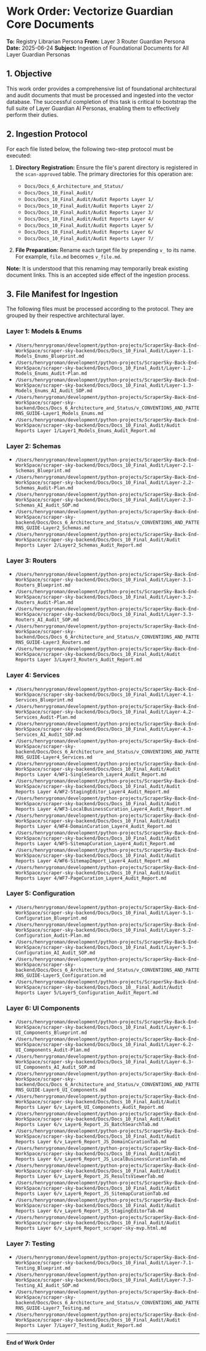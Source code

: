 # Work Order: Vectorize Guardian Core Documents

**To:** Registry Librarian Persona
**From:** Layer 3 Router Guardian Persona
**Date:** 2025-06-24
**Subject:** Ingestion of Foundational Documents for All Layer Guardian Personas

## 1. Objective

This work order provides a comprehensive list of foundational architectural and audit documents that must be processed and ingested into the vector database. The successful completion of this task is critical to bootstrap the full suite of Layer Guardian AI Personas, enabling them to effectively perform their duties.

## 2. Ingestion Protocol

For each file listed below, the following two-step protocol must be executed:

1.  **Directory Registration:** Ensure the file's parent directory is registered in the `scan-approved` table. The primary directories for this operation are:
    *   `Docs/Docs_6_Architecture_and_Status/`
    *   `Docs/Docs_10_Final_Audit/`
    *   `Docs/Docs_10_Final_Audit/Audit Reports Layer 1/`
    *   `Docs/Docs_10_Final_Audit/Audit Reports Layer 2/`
    *   `Docs/Docs_10_Final_Audit/Audit Reports Layer 3/`
    *   `Docs/Docs_10_Final_Audit/Audit Reports Layer 4/`
    *   `Docs/Docs_10_Final_Audit/Audit Reports Layer 5/`
    *   `Docs/Docs_10_Final_Audit/Audit Reports Layer 6/`
    *   `Docs/Docs_10_Final_Audit/Audit Reports Layer 7/`

2.  **File Preparation:** Rename each target file by prepending `v_` to its name. For example, `file.md` becomes `v_file.md`.

**Note:** It is understood that this renaming may temporarily break existing document links. This is an accepted side effect of the ingestion process.

## 3. File Manifest for Ingestion

The following files must be processed according to the protocol. They are grouped by their respective architectural layer.

### Layer 1: Models & Enums
*   `/Users/henrygroman/development/python-projects/ScraperSky-Back-End-WorkSpace/scraper-sky-backend/Docs/Docs_10_Final_Audit/Layer-1.1-Models_Enums_Blueprint.md`
*   `/Users/henrygroman/development/python-projects/ScraperSky-Back-End-WorkSpace/scraper-sky-backend/Docs/Docs_10_Final_Audit/Layer-1.2-Models_Enums_Audit-Plan.md`
*   `/Users/henrygroman/development/python-projects/ScraperSky-Back-End-WorkSpace/scraper-sky-backend/Docs/Docs_10_Final_Audit/Layer-1.3-Models_Enums_AI_Audit_SOP.md`
*   `/Users/henrygroman/development/python-projects/ScraperSky-Back-End-WorkSpace/scraper-sky-backend/Docs/Docs_6_Architecture_and_Status/v_CONVENTIONS_AND_PATTERNS_GUIDE-Layer1_Models_Enums.md`
*   `/Users/henrygroman/development/python-projects/ScraperSky-Back-End-WorkSpace/scraper-sky-backend/Docs/Docs_10_Final_Audit/Audit Reports Layer 1/Layer1_Models_Enums_Audit_Report.md`

### Layer 2: Schemas
*   `/Users/henrygroman/development/python-projects/ScraperSky-Back-End-WorkSpace/scraper-sky-backend/Docs/Docs_10_Final_Audit/Layer-2.1-Schemas_Blueprint.md`
*   `/Users/henrygroman/development/python-projects/ScraperSky-Back-End-WorkSpace/scraper-sky-backend/Docs/Docs_10_Final_Audit/Layer-2.2-Schemas_Audit-Plan.md`
*   `/Users/henrygroman/development/python-projects/ScraperSky-Back-End-WorkSpace/scraper-sky-backend/Docs/Docs_10_Final_Audit/Layer-2.3-Schemas_AI_Audit_SOP.md`
*   `/Users/henrygroman/development/python-projects/ScraperSky-Back-End-WorkSpace/scraper-sky-backend/Docs/Docs_6_Architecture_and_Status/v_CONVENTIONS_AND_PATTERNS_GUIDE-Layer2_Schemas.md`
*   `/Users/henrygroman/development/python-projects/ScraperSky-Back-End-WorkSpace/scraper-sky-backend/Docs/Docs_10_Final_Audit/Audit Reports Layer 2/Layer2_Schemas_Audit_Report.md`

### Layer 3: Routers
*   `/Users/henrygroman/development/python-projects/ScraperSky-Back-End-WorkSpace/scraper-sky-backend/Docs/Docs_10_Final_Audit/Layer-3.1-Routers_Blueprint.md`
*   `/Users/henrygroman/development/python-projects/ScraperSky-Back-End-WorkSpace/scraper-sky-backend/Docs/Docs_10_Final_Audit/Layer-3.2-Routers_Audit-Plan.md`
*   `/Users/henrygroman/development/python-projects/ScraperSky-Back-End-WorkSpace/scraper-sky-backend/Docs/Docs_10_Final_Audit/Layer-3.3-Routers_AI_Audit_SOP.md`
*   `/Users/henrygroman/development/python-projects/ScraperSky-Back-End-WorkSpace/scraper-sky-backend/Docs/Docs_6_Architecture_and_Status/v_CONVENTIONS_AND_PATTERNS_GUIDE-Layer3_Routers.md`
*   `/Users/henrygroman/development/python-projects/ScraperSky-Back-End-WorkSpace/scraper-sky-backend/Docs/Docs_10_Final_Audit/Audit Reports Layer 3/Layer3_Routers_Audit_Report.md`

### Layer 4: Services
*   `/Users/henrygroman/development/python-projects/ScraperSky-Back-End-WorkSpace/scraper-sky-backend/Docs/Docs_10_Final_Audit/Layer-4.1-Services_Blueprint.md`
*   `/Users/henrygroman/development/python-projects/ScraperSky-Back-End-WorkSpace/scraper-sky-backend/Docs/Docs_10_Final_Audit/Layer-4.2-Services_Audit-Plan.md`
*   `/Users/henrygroman/development/python-projects/ScraperSky-Back-End-WorkSpace/scraper-sky-backend/Docs/Docs_10_Final_Audit/Layer-4.3-Services_AI_Audit_SOP.md`
*   `/Users/henrygroman/development/python-projects/ScraperSky-Back-End-WorkSpace/scraper-sky-backend/Docs/Docs_6_Architecture_and_Status/v_CONVENTIONS_AND_PATTERNS_GUIDE-Layer4_Services.md`
*   `/Users/henrygroman/development/python-projects/ScraperSky-Back-End-WorkSpace/scraper-sky-backend/Docs/Docs_10_Final_Audit/Audit Reports Layer 4/WF1-SingleSearch_Layer4_Audit_Report.md`
*   `/Users/henrygroman/development/python-projects/ScraperSky-Back-End-WorkSpace/scraper-sky-backend/Docs/Docs_10_Final_Audit/Audit Reports Layer 4/WF2-StagingEditor_Layer4_Audit_Report.md`
*   `/Users/henrygroman/development/python-projects/ScraperSky-Back-End-WorkSpace/scraper-sky-backend/Docs/Docs_10_Final_Audit/Audit Reports Layer 4/WF3-LocalBusinessCuration_Layer4_Audit_Report.md`
*   `/Users/henrygroman/development/python-projects/ScraperSky-Back-End-WorkSpace/scraper-sky-backend/Docs/Docs_10_Final_Audit/Audit Reports Layer 4/WF4-DomainCuration_Layer4_Audit_Report.md`
*   `/Users/henrygroman/development/python-projects/ScraperSky-Back-End-WorkSpace/scraper-sky-backend/Docs/Docs_10_Final_Audit/Audit Reports Layer 4/WF5-SitemapCuration_Layer4_Audit_Report.md`
*   `/Users/henrygroman/development/python-projects/ScraperSky-Back-End-WorkSpace/scraper-sky-backend/Docs/Docs_10_Final_Audit/Audit Reports Layer 4/WF6-SitemapImport_Layer4_Audit_Report.md`
*   `/Users/henrygroman/development/python-projects/ScraperSky-Back-End-WorkSpace/scraper-sky-backend/Docs/Docs_10_Final_Audit/Audit Reports Layer 4/WF7-PageCuration_Layer4_Audit_Report.md`

### Layer 5: Configuration
*   `/Users/henrygroman/development/python-projects/ScraperSky-Back-End-WorkSpace/scraper-sky-backend/Docs/Docs_10_Final_Audit/Layer-5.1-Configuration_Blueprint.md`
*   `/Users/henrygroman/development/python-projects/ScraperSky-Back-End-WorkSpace/scraper-sky-backend/Docs/Docs_10_Final_Audit/Layer-5.2-Configuration_Audit-Plan.md`
*   `/Users/henrygroman/development/python-projects/ScraperSky-Back-End-WorkSpace/scraper-sky-backend/Docs/Docs_10_Final_Audit/Layer-5.3-Configuration_AI_Audit_SOP.md`
*   `/Users/henrygroman/development/python-projects/ScraperSky-Back-End-WorkSpace/scraper-sky-backend/Docs/Docs_6_Architecture_and_Status/v_CONVENTIONS_AND_PATTERNS_GUIDE-Layer5_Configuration.md`
*   `/Users/henrygroman/development/python-projects/ScraperSky-Back-End-WorkSpace/scraper-sky-backend/Docs/Docs_10__Final_Audit/Audit Reports Layer 5/Layer5_Configuration_Audit_Report.md`

### Layer 6: UI Components
*   `/Users/henrygroman/development/python-projects/ScraperSky-Back-End-WorkSpace/scraper-sky-backend/Docs/Docs_10_Final_Audit/Layer-6.1-UI_Components_Blueprint.md`
*   `/Users/henrygroman/development/python-projects/ScraperSky-Back-End-WorkSpace/scraper-sky-backend/Docs/Docs_10_Final_Audit/Layer-6.2-UI_Components_Audit-Plan.md`
*   `/Users/henrygroman/development/python-projects/ScraperSky-Back-End-WorkSpace/scraper-sky-backend/Docs/Docs_10_Final_Audit/Layer-6.3-UI_Components_AI_Audit_SOP.md`
*   `/Users/henrygroman/development/python-projects/ScraperSky-Back-End-WorkSpace/scraper-sky-backend/Docs/Docs_6_Architecture_and_Status/v_CONVENTIONS_AND_PATTERNS_GUIDE-Layer6_UI_Components.md`
*   `/Users/henrygroman/development/python-projects/ScraperSky-Back-End-WorkSpace/scraper-sky-backend/Docs/Docs_10_Final_Audit/Audit Reports Layer 6/v_Layer6_UI_Components_Audit_Report.md`
*   `/Users/henrygroman/development/python-projects/ScraperSky-Back-End-WorkSpace/scraper-sky-backend/Docs/Docs_10_Final_Audit/Audit Reports Layer 6/v_Layer6_Report_JS_BatchSearchTab.md`
*   `/Users/henrygroman/development/python-projects/ScraperSky-Back-End-WorkSpace/scraper-sky-backend/Docs/Docs_10_Final_Audit/Audit Reports Layer 6/v_Layer6_Report_JS_DomainCurationTab.md`
*   `/Users/henrygroman/development/python-projects/ScraperSky-Back-End-WorkSpace/scraper-sky-backend/Docs/Docs_10_Final_Audit/Audit Reports Layer 6/v_Layer6_Report_JS_LocalBusinessCurationTab.md`
*   `/Users/henrygroman/development/python-projects/ScraperSky-Back-End-WorkSpace/scraper-sky-backend/Docs/Docs_10_Final_Audit/Audit Reports Layer 6/v_Layer6_Report_JS_ResultsViewerTab.md`
*   `/Users/henrygroman/development/python-projects/ScraperSky-Back-End-WorkSpace/scraper-sky-backend/Docs/Docs_10_Final_Audit/Audit Reports Layer 6/v_Layer6_Report_JS_SitemapCurationTab.md`
*   `/Users/henrygroman/development/python-projects/ScraperSky-Back-End-WorkSpace/scraper-sky-backend/Docs/Docs_10_Final_Audit/Audit Reports Layer 6/v_Layer6_Report_JS_StagingEditorTab.md`
*   `/Users/henrygroman/development/python-projects/ScraperSky-Back-End-WorkSpace/scraper-sky-backend/Docs/Docs_10_Final_Audit/Audit Reports Layer 6/v_Layer6_Report_scraper-sky-mvp.html.md`

### Layer 7: Testing
*   `/Users/henrygroman/development/python-projects/ScraperSky-Back-End-WorkSpace/scraper-sky-backend/Docs/Docs_10_Final_Audit/Layer-7.1-Testing_Blueprint.md`
*   `/Users/henrygroman/development/python-projects/ScraperSky-Back-End-WorkSpace/scraper-sky-backend/Docs/Docs_10_Final_Audit/Layer-7.3-Testing_AI_Audit_SOP.md`
*   `/Users/henrygroman/development/python-projects/ScraperSky-Back-End-WorkSpace/scraper-sky-backend/Docs/Docs_6_Architecture_and_Status/v_CONVENTIONS_AND_PATTERNS_GUIDE-Layer7_Testing.md`
*   `/Users/henrygroman/development/python-projects/ScraperSky-Back-End-WorkSpace/scraper-sky-backend/Docs/Docs_10_Final_Audit/Audit Reports Layer 7/Layer7_Testing_Audit_Report.md`

---
**End of Work Order**
